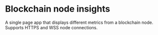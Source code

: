 # Blockchain node insights

A single page app that displays different metrics from a blockchain node. Supports HTTPS and WSS node connections.
